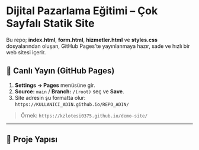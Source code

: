 # Dijital Pazarlama Eğitimi – Çok Sayfalı Statik Site

Bu repo; **index.html**, **form.html**, **hizmetler.html** ve **styles.css** dosyalarından oluşan,
GitHub Pages’te yayınlanmaya hazır, sade ve hızlı bir web sitesi içerir.

## 🔗 Canlı Yayın (GitHub Pages)
1. **Settings → Pages** menüsüne gir.
2. **Source:** `main` / **Branch:** `/(root)` seç ve **Save**.
3. Site adresin şu formatta olur:  
   `https://KULLANICI_ADIN.github.io/REPO_ADIN/`

> Örnek: `https://kzlotesi0375.github.io/demo-site/`

---

## 📁 Proje Yapısı

